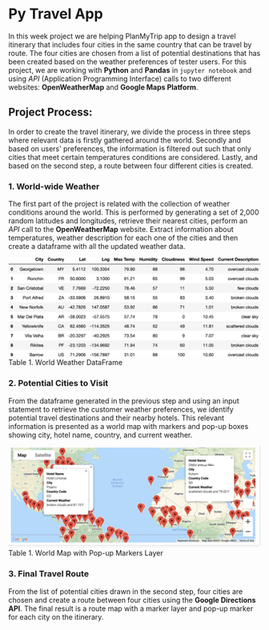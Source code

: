 # Py Travel App

In this week project we are helping PlanMyTrip app to design a travel itinerary that includes four cities in the same country that can be travel by route. The four cities are chosen from a list of potential destinations that has been created based on the weather preferences of tester users. For this project, we are working with **Python** and **Pandas** in `jupyter notebook` and using *API* (Application Programming Interface) calls to two different websites: **OpenWeatherMap** and **Google Maps Platform**.

## Project Process:

In order to create the travel itinerary, we divide the process in three steps where relevant data is firstly gathered around the world.  Secondly and based on users' preferences, the information is filtered out such that only cities that meet certain temperatures conditions are considered. Lastly, and based on the second step, a route between four different cities is created.

### 1. World-wide Weather

The first part of the project is related with the collection of weather conditions around the world. This is performed by generating a set of 2,000 random latitudes and longitudes, retrieve their nearest cities, perform an *API*  call to the **OpenWeatherMap** website. Extract information about temperatures, weather description for each one of the cities and then create a dataframe with all the updated weather data.

![df](https://raw.githubusercontent.com/LeidyDoradoM/WorldWeather_Challenge/main/Weather_Database/df_citydata.png)
Table 1. World Weather DataFrame 

### 2. Potential Cities to Visit
 
 From the dataframe generated in the previous step and using an input statement to retrieve the customer weather preferences, we identify potential travel destinations and their nearby hotels. This relevant information is presented as a world map with markers and pop-up boxes showing city, hotel name, country, and current weather.

![df](https://raw.githubusercontent.com/LeidyDoradoM/WorldWeather_Challenge/main/Vacation_Search/WeatherPy_vacation_map.png)
Table 1. World Map with Pop-up Markers Layer

### 3. Final Travel Route

From the list of potential cities drawn in the second step, four cities are chosen and create a route between four cities using the **Google Directions API**. The final result is a route map with a marker layer and pop-up marker for each city on the itinerary.
